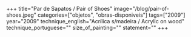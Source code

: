 +++
title="Par de Sapatos / Pair of Shoes"
image="/blog/pair-of-shoes.jpeg"
categories=["objetos", "obras-disponiveis"]
tags=["2009"]
year="2009"
technique_english="Acrílica s/madeira / Acrylic on wood"
technique_portuguese=""
size_of_painting=""
statement=""
+++
